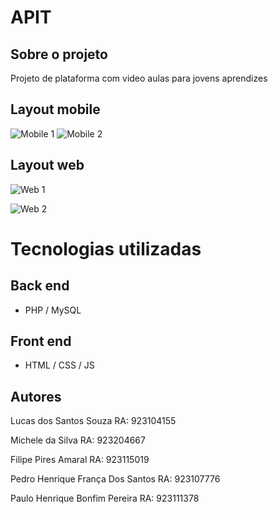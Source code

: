 # APIT
  
## Sobre o projeto

Projeto de plataforma com video aulas para jovens aprendizes

## Layout mobile
![Mobile 1]() ![Mobile 2]()

## Layout web
![Web 1]()

![Web 2]()

# Tecnologias utilizadas
## Back end
- PHP / MySQL
## Front end
- HTML / CSS / JS

## Autores

Lucas dos Santos Souza
RA: 923104155

Michele da Silva
RA: 923204667

Filipe Pires Amaral
RA: 923115019

Pedro Henrique França Dos Santos
RA: 923107776

Paulo Henrique Bonfim Pereira
RA: 923111378
